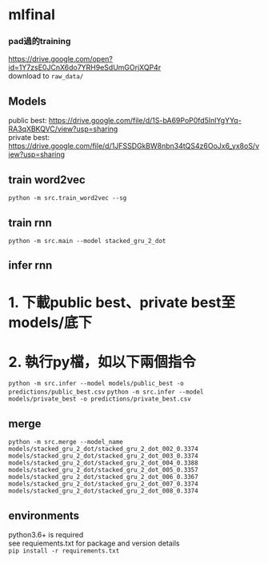 # mlfinal

### pad過的training
https://drive.google.com/open?id=1Y7zsE0JCnX6do7YRH9eSdUmGOrjXQP4r<br>
download to `raw_data/`

## Models
public best: https://drive.google.com/file/d/1S-bA69PoP0fd5InlYgYYq-RA3qXBKQVC/view?usp=sharing<br>
private best: https://drive.google.com/file/d/1JFSSDGkBW8nbn34tQS4z6OoJx6_yx8oS/view?usp=sharing


## train word2vec
`python -m src.train_word2vec --sg`

## train rnn
`python -m src.main --model stacked_gru_2_dot`

## infer rnn
# 1. 下載public best、private best至models/底下
# 2. 執行py檔，如以下兩個指令
`python -m src.infer --model models/public_best -o predictions/public_best.csv`
`python -m src.infer --model models/private_best -o predictions/private_best.csv`

## merge
`python -m src.merge --model_name models/stacked_gru_2_dot/stacked_gru_2_dot_002_0.3374 models/stacked_gru_2_dot/stacked_gru_2_dot_003_0.3374 models/stacked_gru_2_dot/stacked_gru_2_dot_004_0.3388 models/stacked_gru_2_dot/stacked_gru_2_dot_005_0.3357 models/stacked_gru_2_dot/stacked_gru_2_dot_006_0.3367 models/stacked_gru_2_dot/stacked_gru_2_dot_007_0.3374 models/stacked_gru_2_dot/stacked_gru_2_dot_008_0.3374`

## environments
python3.6+ is required<br>
see requiements.txt for package and version details<br>
`pip install -r requirements.txt`
